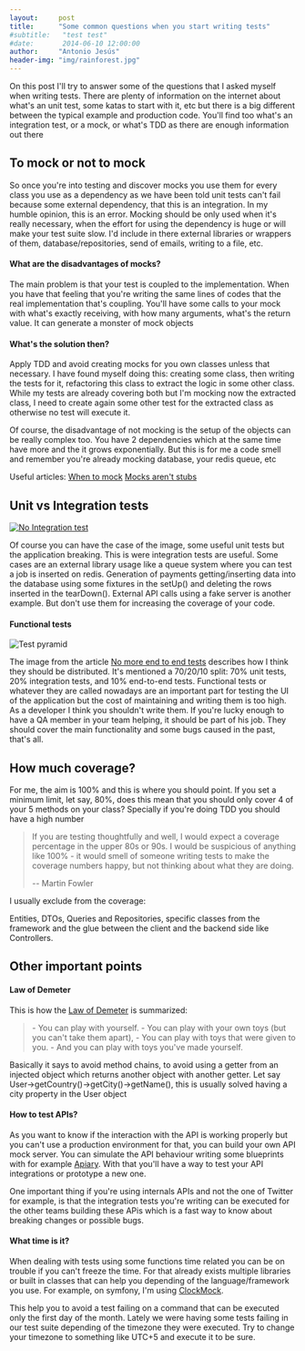 ```yaml
---
layout:     post
title:      "Some common questions when you start writing tests"
#subtitle:   "test test"
#date:       2014-06-10 12:00:00
author:     "Antonio Jesús"
header-img: "img/rainforest.jpg"
---
```


<p>On this post I'll try to answer some of the questions that I asked myself when writing tests. There are plenty of
information on the internet about what's an unit test, some katas to start with it, etc but there is a big different
between the typical example and production code. You'll find too what's an integration test, or a mock, or what's TDD as
there are enough information out there</p>

<h2 class="section-heading">To mock or not to mock</h2>

<p>So once you're into testing and discover mocks you use them for every class you use as a dependency as we have been told
unit tests can't fail because some external dependency, that this is an integration. In my humble opinion, this is an
error. Mocking should be only used when it's really necessary, when the effort for using the dependency is huge or will
make your test suite slow. I'd include in there external libraries or wrappers of them, database/repositories,
send of emails, writing to a file, etc.</p>

<h4>What are the disadvantages of mocks?</h4>

<p>The main problem is that your test is coupled to the implementation. When you have that feeling that you're writing
the same lines of codes that the real implementation that's coupling. You'll have some calls to your mock with what's
exactly receiving, with how many arguments, what's the return value. It can generate a monster of mock objects</p>

<h4>What's the solution then?</h4>

<p>Apply TDD and avoid creating mocks for you own classes unless that necessary. I have found myself doing this: creating
some class, then writing the tests for it, refactoring this class to extract the logic in some other class. While my
tests are already covering both but I'm mocking now the extracted class, I need to create again some other test for the
extracted class as otherwise no test will execute it.</p>

<p>Of course, the disadvantage of not mocking is the setup of the objects can be really complex too. You have 2
dependencies which at the same time have more and the it grows exponentially. But this is for me a code smell and
remember you're already mocking database, your redis queue, etc</p>

<p>
Useful articles:
<a href="https://8thlight.com/blog/uncle-bob/2014/05/10/WhenToMock.html" target="_blank">When to mock</a>
<a href="http://martinfowler.com/articles/mocksArentStubs.html" target="_blank">Mocks aren't stubs</a>
</p>

<h2 class="section-heading">Unit vs Integration tests</h2>

<a href="#">
    <img src="{{ site.baseurl }}/img/no_integration_test.gif" alt="No Integration test">
</a>

<p>Of course you can have the case of the image, some useful unit tests but the application breaking. This is were
integration tests are useful. Some cases are an external library usage like a queue system where you can test a job is
inserted on redis. Generation of payments getting/inserting data into the database using some fixtures in the setUp()
and deleting the rows inserted in the tearDown(). External API calls using a fake server is another example. But don't
use them for increasing the coverage of your code.</p>

<h4>Functional tests</h4>

<img src="https://2.bp.blogspot.com/-YTzv_O4TnkA/VTgexlumP1I/AAAAAAAAAJ8/57-rnwyvP6g/s1600/image02.png" alt="Test pyramid">

<p>The image from the article <a href="https://testing.googleblog.com/2015/04/just-say-no-to-more-end-to-end-tests.html"
target="_blank">No more end to end tests</a> describes how I think they should be distributed. It's mentioned a
70/20/10 split: 70% unit tests, 20% integration tests, and 10% end-to-end tests. Functional tests or whatever they are
called nowadays are an important part for testing the UI of the application but the cost of maintaining and writing them
is too high. As a developer I think you shouldn't write them. If you're lucky enough to have a QA member in your team
helping, it should be part of his job. They should cover the main functionality and some bugs caused in the past,
that's all.</p>


<h2 class="section-heading">How much coverage?</h2>

<p>For me, the aim is 100% and this is where you should point. If you set a minimum limit, let say, 80%, does this mean
that you should only cover 4 of your 5 methods on your class? Specially if you're doing TDD you should have a high
number</p>

<blockquote>
<p>If you are testing thoughtfully and well, I would expect a coverage percentage in the upper 80s or 90s. I
would be suspicious of anything like 100% - it would smell of someone writing tests to make the coverage numbers happy,
but not thinking about what they are doing.</p>

-- Martin Fowler
</blockquote>

<p>I usually exclude from the coverage:</p>

<p>Entities, DTOs, Queries and Repositories, specific classes from the framework and the glue between the client and the
backend side like Controllers.</p>

<h2 class="section-heading">Other important points</h2>

<p></p>

<h4>Law of Demeter</h4>

<p>This is how the <a href="https://en.wikipedia.org/wiki/Law_of_Demeter" target="_blank">Law of Demeter</a> is
summarized:</p>

<blockquote>
- You can play with yourself.
- You can play with your own toys (but you can't take them apart),
- You can play with toys that were given to you.
- And you can play with toys you've made yourself.
</blockquote>

<p>Basically it says to avoid method chains, to avoid using a getter from an injected object which returns another object
with another getter. Let say User->getCountry()->getCity()->getName(), this is usually solved having a city property
in the User object</p>

<h4>How to test APIs?</h4>

<p>As you want to know if the interaction with the API is working properly but you can't use a production environment for
that, you can build your own API mock server. You can simulate the API behaviour writing some blueprints with for
example <a href="https://github.com/apiaryio" target="_blank">Apiary</a>. With that you'll have a way to test your API
integrations or prototype a new one.</p>

<p>One important thing if you're using internals APIs and not the one of Twitter for example, is that the integration
tests you're writing can be executed for the other teams building these APis which is a fast way to know about breaking
changes or possible bugs.</p>

<h4>What time is it?</h4>

<p>When dealing with tests using some functions time related you can be on trouble if you can't freeze the time. For
that already exists multiple libraries or built in classes that can help you depending of the language/framework you use.
For example, on symfony, I'm using <a href="https://github.com/symfony/phpunit-bridge/blob/master/ClockMock.php"
target="_blank">ClockMock</a>.</p>

<p>This help you to avoid a test failing on a command that can be executed only the first day of the month. Lately
we were having some tests failing in our test suite depending of the timezone they were executed. Try to change your
timezone to something like UTC+5 and execute it to be sure.</p>







